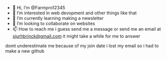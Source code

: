 - 👋 Hi, I’m @Farmpro12345
- 👀 I’m interested in web devopment and other things like that
- 🌱 I’m currently learning making a newsletter
- 💞️ I’m looking to collaborate on websites
- 📫 How to reach me i guess send me a message or send me an email at sjurhbrinck@gmail.com it might take a while for me to answer

domt underestimate me because of my join date i lost my email so i had to make a new github
